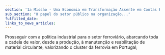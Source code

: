 ```yaml
---
section: '1a Missão - Uma Economia em Transformação Assente em Contas Equilibradas'
sub_section: "O papel do setor público na organização..."
fulfilled_date:
links_to_news_articles:
---
```


Prosseguir com a política industrial para o setor ferroviário, abarcando toda a cadeia de valor, desde a produção, à manutenção e reabilitação de material circulante, valorizando o cluster da ferrovia em Portugal;